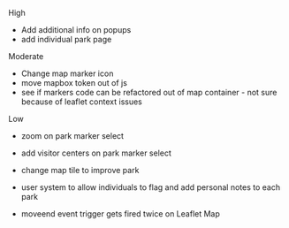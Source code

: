 High
- Add additional info on popups
- add individual park page

Moderate
- Change map marker icon
- move mapbox token out of js
- see if markers code can be refactored out of map container - not sure because of leaflet context issues

Low
- zoom on park marker select
- add visitor centers on park marker select
- change map tile to improve park
- user system to allow individuals to flag and add personal notes to each park

- moveend event trigger gets fired twice on Leaflet Map
